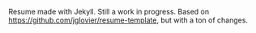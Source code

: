 Resume made with Jekyll. Still a work in progress.
Based on https://github.com/jglovier/resume-template, but with a ton of changes.